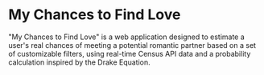 # My Chances to Find Love

"My Chances to Find Love" is a web application designed to estimate a user's real chances of meeting a potential romantic partner based on a set of customizable filters, using real-time Census API data and a probability calculation inspired by the Drake Equation.
